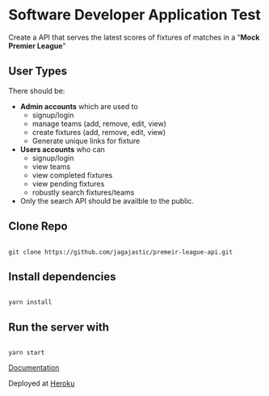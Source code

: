 # Software Developer Application Test

Create a API that serves the latest scores of fixtures of matches in a “**Mock Premier League**”

## User Types

There should be:

- **Admin accounts** which are used to
  - signup/login
  - manage teams (add, remove, edit, view)
  - create fixtures (add, remove, edit, view)
  - Generate unique links for fixture
- **Users accounts** who can
  - signup/login
  - view teams
  - view completed fixtures
  - view pending fixtures
  - robustly search fixtures/teams
- Only the search API should be availble to the public.

## Clone Repo
<code>
git clone https://github.com/jagajastic/premeir-league-api.git
</code>

## Install dependencies 
<code>
yarn install
</code>

## Run the server with 

<code>
yarn start
</code>



[Documentation](https://documenter.getpostman.com/view/8981654/SVtN3ri9?version=latest#51d13598-8a49-c83c-ff95-56fa90c3763d)


Deployed at [Heroku](https://premeir-league-api.herokuapp.com/api/v1/health-check)
